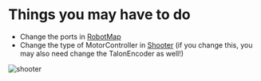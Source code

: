 # Things you may have to do

- Change the ports in [RobotMap](RobotMap.java)
- Change the type of MotorController in [Shooter](Shooter.java) (if you change this, you may also need change the
  TalonEncoder as well!)

![shooter](https://imgur.com/jiUioQ4.png)
